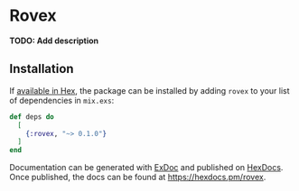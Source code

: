 # Rovex

**TODO: Add description**

## Installation

If [available in Hex](https://hex.pm/docs/publish), the package can be installed
by adding `rovex` to your list of dependencies in `mix.exs`:

```elixir
def deps do
  [
    {:rovex, "~> 0.1.0"}
  ]
end
```

Documentation can be generated with [ExDoc](https://github.com/elixir-lang/ex_doc)
and published on [HexDocs](https://hexdocs.pm). Once published, the docs can
be found at <https://hexdocs.pm/rovex>.

